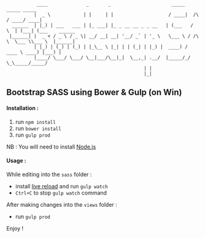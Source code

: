 ```
           ____              _       _                      _____          _____ _____          
          |  _ \            | |     | |                    / ____|  /\    / ____/ ____|         
  ______  | |_) | ___   ___ | |_ ___| |_ _ __ __ _ _ __   | (___   /  \  | (___| (___    ______ 
 |______| |  _ < / _ \ / _ \| __/ __| __| '__/ _` | '_ \   \___ \ / /\ \  \___ \\___ \  |______|
          | |_) | (_) | (_) | |_\__ \ |_| | | (_| | |_) |  ____) / ____ \ ____) |___) |         
          |____/ \___/ \___/ \__|___/\__|_|  \__,_| .__/  |_____/_/    \_\_____/_____/          
                                                  | |                                           
                                                  |_|                                           
```
## Bootstrap SASS using Bower & Gulp (on Win)

#### Installation :

1. run ```npm install```
2. run ```bower install```
3. run ```gulp prod```

NB : You will need to install <a href="https://nodejs.org/en/">Node.js</a>

#### Usage :
While editing into the ```sass``` folder :
+ install <a href="http://livereload.com/">live reload</a> and run ```gulp watch```
+ ```Ctrl+C``` to stop ```gulp watch``` command

After making changes into the ```views``` folder :
+ run ```gulp prod```

Enjoy !
